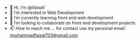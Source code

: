 - 👋 Hi, I’m @ifaisall
- 👀 I’m interested in Web Development
- 🌱 I’m currently learning front end web development
- 💞️ I’m looking to collaborate on front end development projects
- 📫 How to reach me ... for contact use my personal email: imuhammadfaisal703@gmail.com

<!---
ifaisall/ifaisall is a ✨ special ✨ repository because its `README.md` (this file) appears on your GitHub profile.
You can click the Preview link to take a look at your changes.
--->
